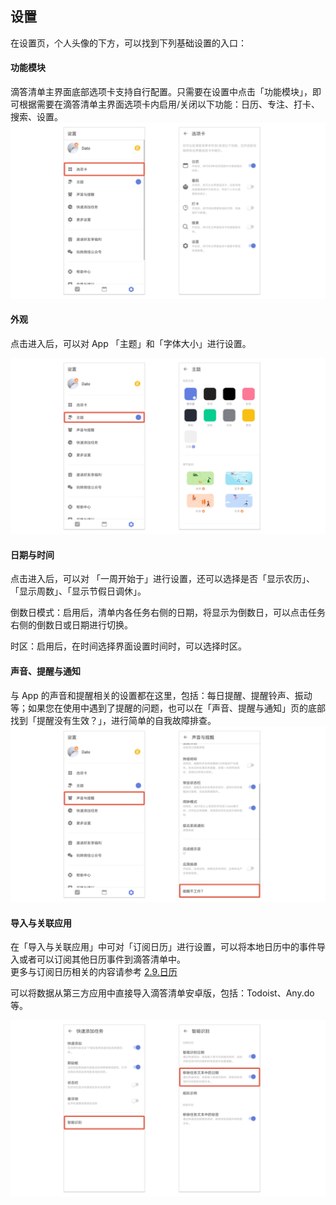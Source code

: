 ## 设置

在设置页，个人头像的下方，可以找到下列基础设置的入口：

#### 功能模块
滴答清单主界面底部选项卡支持自行配置。只需要在设置中点击「功能模块」，即可根据需要在滴答清单主界面选项卡内启用/关闭以下功能：日历、专注、打卡、搜索、设置。
![tabbarand](../images/android/setting/tabbarand.png)

#### 外观
点击进入后，可以对 App 「主题」和「字体大小」进行设置。

![andtheme](../images/android/setting/andtheme.png)

#### 日期与时间
点击进入后，可以对 「一周开始于」进行设置，还可以选择是否「显示农历」、「显示周数」、「显示节假日调休」。

倒数日模式：启用后，清单内各任务右侧的日期，将显示为倒数日，可以点击任务右侧的倒数日或日期进行切换。

时区：启用后，在时间选择界面设置时间时，可以选择时区。

#### 声音、提醒与通知
与 App 的声音和提醒相关的设置都在这里，包括：每日提醒、提醒铃声、振动等；如果您在使用中遇到了提醒的问题，也可以在「声音、提醒与通知」页的底部找到「提醒没有生效？」，进行简单的自我故障排查。
![remindernotworking](../images/android/setting/remindernotworking.png)

#### 导入与关联应用
在「导入与关联应用」中可对「订阅日历」进行设置，可以将本地日历中的事件导入或者可以订阅其他日历事件到滴答清单中。<br >更多与订阅日历相关的内容请参考 [2.9.日历](../android/calendar.md)

可以将数据从第三方应用中直接导入滴答清单安卓版，包括：Todoist、Any.do等。

![smartdateand](../images/android/setting/smartdateand.png)




